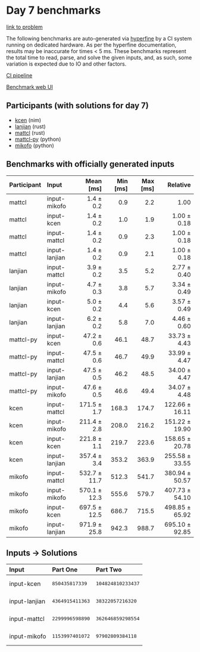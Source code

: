 # Day 7 benchmarks

[link to problem](https://adventofcode.com/2024/day/7)

The following benchmarks are auto-generated via
[hyperfine](https://github.com/sharkdp/hyperfine) by a CI system running on
dedicated hardware. As per the hyperfine documentation, results may be
inaccurate for times < 5 ms. These benchmarks represent the total time to read,
parse, and solve the given inputs, and, as such, some variation is expected due
to IO and other factors.

[CI pipeline](http://ci.papercode.net:8080/teams/main/pipelines/aoc2024)

[Benchmark web UI](https://aoc.ancalagon.black)


## Participants (with solutions for day 7)

- [kcen](https://github.com/kcen/aoc2024) (nim)
- [lanjian](https://github.com/lanjian/aoc-2024) (rust)
- [mattcl](https://github.com/mattcl/aoc2024) (rust)
- [mattcl-py](https://github.com/mattcl/aoc2024-py) (python)
- [mikofo](https://github.com/mikofo/aoc2024) (python)


## Benchmarks with officially generated inputs

| Participant | Input | Mean [ms] | Min [ms] | Max [ms] | Relative |
|:---|:---|---:|---:|---:|---:|
| mattcl | input-mikofo | 1.4 ± 0.2 | 0.9 | 2.2 | 1.00 |
| mattcl | input-kcen | 1.4 ± 0.2 | 1.0 | 1.9 | 1.00 ± 0.18 |
| mattcl | input-mattcl | 1.4 ± 0.2 | 0.9 | 2.3 | 1.00 ± 0.18 |
| mattcl | input-lanjian | 1.4 ± 0.2 | 0.9 | 2.1 | 1.00 ± 0.18 |
| lanjian | input-mattcl | 3.9 ± 0.2 | 3.5 | 5.2 | 2.77 ± 0.40 |
| lanjian | input-mikofo | 4.7 ± 0.3 | 3.8 | 5.7 | 3.34 ± 0.49 |
| lanjian | input-kcen | 5.0 ± 0.2 | 4.4 | 5.6 | 3.57 ± 0.49 |
| lanjian | input-lanjian | 6.2 ± 0.2 | 5.8 | 7.0 | 4.46 ± 0.60 |
| mattcl-py | input-kcen | 47.2 ± 0.6 | 46.1 | 48.7 | 33.73 ± 4.43 |
| mattcl-py | input-mattcl | 47.5 ± 0.6 | 46.7 | 49.9 | 33.99 ± 4.47 |
| mattcl-py | input-lanjian | 47.5 ± 0.5 | 46.2 | 48.5 | 34.00 ± 4.47 |
| mattcl-py | input-mikofo | 47.6 ± 0.5 | 46.6 | 49.4 | 34.07 ± 4.48 |
| kcen | input-mattcl | 171.5 ± 1.7 | 168.3 | 174.7 | 122.66 ± 16.11 |
| kcen | input-mikofo | 211.4 ± 2.8 | 208.0 | 216.2 | 151.22 ± 19.90 |
| kcen | input-kcen | 221.8 ± 1.1 | 219.7 | 223.6 | 158.65 ± 20.78 |
| kcen | input-lanjian | 357.4 ± 3.4 | 353.2 | 363.9 | 255.58 ± 33.55 |
| mikofo | input-mattcl | 532.7 ± 11.7 | 512.3 | 541.7 | 380.94 ± 50.57 |
| mikofo | input-mikofo | 570.1 ± 12.3 | 555.6 | 579.7 | 407.73 ± 54.10 |
| mikofo | input-kcen | 697.5 ± 12.5 | 686.7 | 715.5 | 498.85 ± 65.92 |
| mikofo | input-lanjian | 971.9 ± 25.8 | 942.3 | 988.7 | 695.10 ± 92.85 |


## Inputs -> Solutions

| Input | Part One | Part Two |
|:---|:---|:---|
|input-kcen|<pre>850435817339</pre>|<pre>104824810233437</pre>|
|input-lanjian|<pre>4364915411363</pre>|<pre>38322057216320</pre>|
|input-mattcl|<pre>2299996598890</pre>|<pre>362646859298554</pre>|
|input-mikofo|<pre>1153997401072</pre>|<pre>97902809384118</pre>|